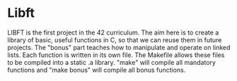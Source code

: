 # Libft

LIBFT is the first project in the 42 curriculum. The aim here is to create a library of basic, useful functions in C, so that we can reuse them in future projects. The "bonus" part teaches how to manipulate and operate on linked lists.
Each function is written in its own file. The Makefile allows these files to be compiled into a static .a library. "make" will compile all mandatory functions and "make bonus" will compile all bonus functions. 
